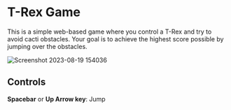 # T-Rex Game
This is a simple web-based game where you control a T-Rex and try to avoid cacti obstacles. Your goal is to achieve the highest score possible by jumping over the obstacles.


![Screenshot 2023-08-19 154036](https://github.com/Lalitkumar4/T-Rex-game/assets/64465383/9ba19f90-3150-4aba-bc02-d338f2e96635)


## Controls
**Spacebar** or **Up Arrow key**: Jump
